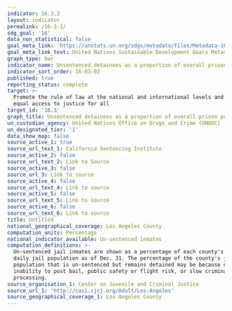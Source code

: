 ```yaml
---
indicator: 16.3.2
layout: indicator
permalink: /16-3-2/
sdg_goal: '16'
data_non_statistical: false
goal_meta_link: 'https://unstats.un.org/sdgs/metadata/files/Metadata-16-03-02.pdf'
goal_meta_link_text: United Nations Sustainable Development Goals Metadata (PDF 209 KB)
graph_type: bar
indicator_name: Unsentenced detainees as a proportion of overall prison population
indicator_sort_order: 16-03-02
published: true
reporting_status: complete
target: >-
  Promote the rule of law at the national and international levels and ensure
  equal access to justice for all
target_id: '16.3'
graph_title: Unsentenced detainees as a proportion of overall prison population
un_custodian_agency: United Nations Office on Drugs and Crime (UNODC)
un_designated_tier: '1'
data_show_map: false
source_active_1: true
source_url_text_1: California Sentencing Institute
source_active_2: false
source_url_text_2: Link to Source
source_active_3: false
source_url_3: Link to source
source_active_4: false
source_url_text_4: Link to source
source_active_5: false
source_url_text_5: Link to source
source_active_6: false
source_url_text_6: Link to source
title: Untitled
national_geographical_coverage: Los Angeles County
computation_units: Percentage
national_indicator_available: Un-sentenced inmates
computation_definitions: >-
  Un-sentenced jail inmates are shown as a percentage of each county's average
  daily jail population as of Dec. 31. The percentage of the county's jail
  population that is un-sentenced but remains detained may be because of
  inability to post bail, public safety or flight risk, or slow criminal justice
  processing.
source_organisation_1: Center on Juvenile and Criminal Justice
source_url_1: 'http://casi.cjcj.org/Adult/Los-Angeles'
source_geographical_coverage_1: Los Angeles County
---
```

